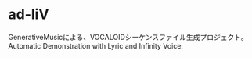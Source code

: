 # ad-liV
GenerativeMusicによる、VOCALOIDシーケンスファイル生成プロジェクト。Automatic Demonstration with Lyric and Infinity Voice.
